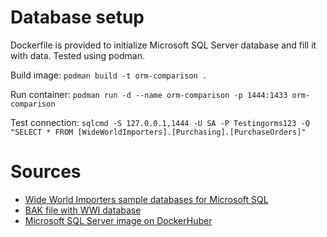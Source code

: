 # Database setup
Dockerfile is provided to initialize Microsoft SQL Server database and fill it with data. Tested using podman.

Build image:
`podman build -t orm-comparison .`

Run container: 
`podman run -d --name orm-comparison -p 1444:1433 orm-comparison`

Test connection:
`sqlcmd -S 127.0.0.1,1444 -U SA -P Testingorms123 -Q "SELECT * FROM [WideWorldImporters].[Purchasing].[PurchaseOrders]"`

# Sources
- [Wide World Importers sample databases for Microsoft SQL](https://learn.microsoft.com/en-us/sql/samples/wide-world-importers-what-is?view=sql-server-ver16)
- [BAK file with WWI database](https://github.com/microsoft/sql-server-samples/releases/download/wide-world-importers-v1.0/WideWorldImporters-Full.bak)
- [Microsoft SQL Server image on DockerHuber](https://hub.docker.com/r/microsoft/mssql-server)
